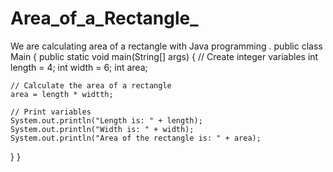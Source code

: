 # Area_of_a_Rectangle_
We are calculating area of a rectangle with Java programming .
public class Main {
  public static void main(String[] args) {
    // Create integer variables
    int length = 4;
    int width = 6;
    int area;

    // Calculate the area of a rectangle
    area = length * widtth;

    // Print variables
    System.out.println("Length is: " + length);
    System.out.println("Width is: " + width);
    System.out.println("Area of the rectangle is: " + area);
  }
}
